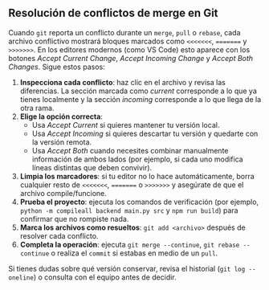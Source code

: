 ## Resolución de conflictos de merge en Git

Cuando `git` reporta un conflicto durante un `merge`, `pull` o `rebase`, cada archivo conflictivo mostrará bloques marcados como `<<<<<<<`, `=======` y `>>>>>>>`. En los editores modernos (como VS Code) esto aparece con los botones _Accept Current Change_, _Accept Incoming Change_ y _Accept Both Changes_. Sigue estos pasos:

1. **Inspecciona cada conflicto**: haz clic en el archivo y revisa las diferencias. La sección marcada como _current_ corresponde a lo que ya tienes localmente y la sección _incoming_ corresponde a lo que llega de la otra rama.
2. **Elige la opción correcta**:
   - Usa _Accept Current_ si quieres mantener tu versión local.
   - Usa _Accept Incoming_ si quieres descartar tu versión y quedarte con la versión remota.
   - Usa _Accept Both_ cuando necesites combinar manualmente información de ambos lados (por ejemplo, si cada uno modifica líneas distintas que deben convivir).
3. **Limpia los marcadores**: si tu editor no lo hace automáticamente, borra cualquier resto de `<<<<<<<`, `=======` o `>>>>>>>` y asegúrate de que el archivo compile/funcione.
4. **Prueba el proyecto**: ejecuta los comandos de verificación (por ejemplo, `python -m compileall backend main.py src` y `npm run build`) para confirmar que no rompiste nada.
5. **Marca los archivos como resueltos**: `git add <archivo>` después de resolver cada conflicto.
6. **Completa la operación**: ejecuta `git merge --continue`, `git rebase --continue` o realiza el `commit` si estabas en medio de un `pull`.

Si tienes dudas sobre qué versión conservar, revisa el historial (`git log --oneline`) o consulta con el equipo antes de decidir.

